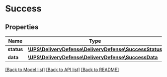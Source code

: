 # Success

## Properties
Name | Type | Description | Notes
------------ | ------------- | ------------- | -------------
**status** | [**\UPS\DeliveryDefense\DeliveryDefense\SuccessStatus**](SuccessStatus.md) |  | [optional] 
**data** | [**\UPS\DeliveryDefense\DeliveryDefense\SuccessData**](SuccessData.md) |  | [optional] 

[[Back to Model list]](../../README.md#documentation-for-models) [[Back to API list]](../../README.md#documentation-for-api-endpoints) [[Back to README]](../../README.md)

